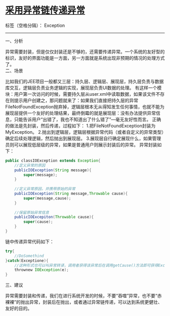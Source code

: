 ﻿# [采用异常链传递异常](http://blog.csdn.net/p106786860/article/details/11889327)

标签（空格分隔）： Exception

---

一、分析

 异常需要封装，但是仅仅封装还是不够的，还需要传递异常。一个系统的友好型的标识，友好的界面功能是一方面，另一方面就是系统出现非预期的情况的处理方式了。         
二、场景

  比如我们的JEE项目一般都又三层：持久层、逻辑层、展现层，持久层负责与数据库交互，逻辑层负责业务逻辑的实现，展现层负责UI数据的处理。
  有这样一个模块：用户第一次访问的时候，需要持久层从user.xml中读取数据，如果该文件不存在则提示用户创建之，那问题就来了：如果我们直接把持久层的异常FileNotFoundException抛弃掉，逻辑层根本无从得知发生任何事情，也就不能为展现层提供一个友好的处理结果，最终倒霉的就是展现层：没有办法提供异常信息，只能告诉用户“出错了，我也不知道出了什么错了”—毫无友好性而言。
          正确的做法是先封装，然后传递，过程如下：
          1.把FileNotFoundException封装为MyException。
          2.抛出到逻辑层，逻辑层根据异常代码（或者自定义的异常类型）确定后续处理逻辑，然后抛出到展现层。
          3.展现层自行确定展现什么，如果管理员则可以展现低层级的异常，如果是普通用户则展示封装后的异常。
          异常封装如下：
        
```java
public classIOException extends Exception{  
    //定义异常的原因  
    publicIOException(String message){  
        super(message);  
    }  
  
    //定义异常原因，并携带原始的异常  
    publicIOException(String message,Throwable cause){  
        super(message,cause);  
    }  
  
    //保留原始异常信息  
    publicIOExcepiton(Throwable cause){  
        super(cause);  
    }  
}  
```
  链中传递异常代码如下：
```java
try{  
    //DoSomethind  
}catch(Exceptione){  
    //这种形式也可以叫异常转译，调用者获得该异常后在调用getCause()方法即可获得Exception的异常信息，如此即可以方便查找异常的根本信息，便于解决问题。  
    thrownew IOException(e);  
}  
```
三、建议

   异常需要封装和传递，我们在进行系统开发的时候，不要“吞噬”异常，也不要“赤裸裸”的抛出异常，封装后在抛出，或者通过异常链传递，可以达到系统更健壮、友好的目的。





